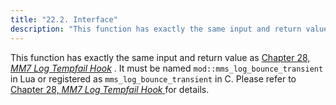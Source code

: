 ```yaml
---
title: "22.2. Interface"
description: "This function has exactly the same input and return value as Chapter 28 MM 7 Log Tempfail Hook It must be named mod mms log bounce transient in Lua or registered as mms log bounce transient in C Please refer to Chapter 28 MM 7 Log Tempfail Hook for details..."
---
```


This function has exactly the same input and return value as [Chapter 28, *MM7 Log Tempfail Hook*](MM7LogTempfailHook "Chapter 28. MM7 Log Tempfail Hook") . It must be named `mod::mms_log_bounce_transient` in Lua or registered as `mms_log_bounce_transient` in C. Please refer to [Chapter 28, *MM7 Log Tempfail Hook*                  ](MM7LogTempfailHook "Chapter 28. MM7 Log Tempfail Hook") for details.